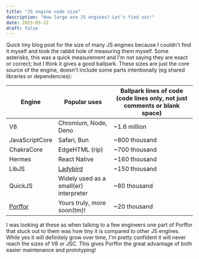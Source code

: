 ```yaml
---
title: "JS engine code size"
description: "How large are JS engines? Let's find out!"
date: 2025-05-21
draft: false
---
```


Quick tiny blog post for the size of many JS engines because I couldn't find it myself and took the rabbit hole of measuring them myself. Some asterisks, this was a quick measurement and I'm not saying they are exact or correct; but I think it gives a good ballpark. These sizes are just the core source of the engine, doesn't include some parts intentionally (eg shared libraries or dependencies):

| Engine | Popular uses | Ballpark lines of code (code lines only, not just comments or blank space) |
| ------ | ------------ | ------------- |
| V8 | Chromium, Node, Deno | ~1.6 million |
| JavaScriptCore | Safari, Bun | ~800 thousand |
| ChakraCore | EdgeHTML (rip) | ~700 thousand |
| Hermes | React Native | ~160 thousand |
| LibJS | [Ladybird](https://ladybird.org) | ~150 thousand |
| QuickJS | Widely used as a small(er) interpreter | ~80 thousand |
| [Porffor](https://porffor.dev) | Yours truly, more soon(tm)! | ~20 thousand |


I was looking at these as when talking to a few engineers one part of Porffor that stuck out to them was how tiny it is compared to other JS engines. While yes it will definitely grow over time, I'm pretty confident it will never reach the sizes of V8 or JSC. This gives Porffor the great advantage of both easier maintenance and prototyping!